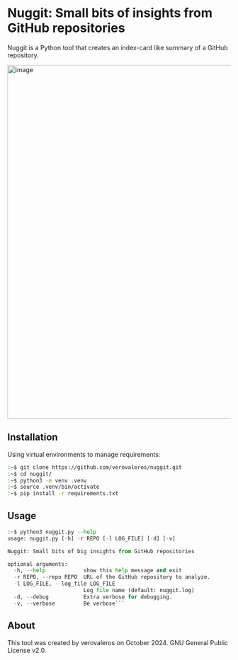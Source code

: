 # Nuggit: Small bits of insights from GitHub repositories

Nuggit is a Python tool that creates an index-card like summary of a GitHub repository.

<img width="800" alt="image" src="https://github.com/user-attachments/assets/719a880e-91b2-457b-a598-c9c9f9947d47">

## Installation

Using virtual environments to manage requirements:
```bash
:~$ git clone https://github.com/verovaleros/nuggit.git
:~$ cd nuggit/
:~$ python3 -m venv .venv
:~$ source .venv/bin/activate
:~$ pip install -r requirements.txt
```

## Usage
```python
:~$ python3 nuggit.py --help
usage: nuggit.py [-h] -r REPO [-l LOG_FILE] [-d] [-v]

Nuggit: Small bits of big insights from GitHub repositories

optional arguments:
  -h, --help            show this help message and exit
  -r REPO, --repo REPO  URL of the GitHub repository to analyze.
  -l LOG_FILE, --log_file LOG_FILE
                        Log file name (default: nuggit.log)
  -d, --debug           Extra verbose for debugging.
  -v, --verbose         Be verbose```
```

## About
This tool was created by verovaleros on October 2024. GNU General Public License v2.0.
